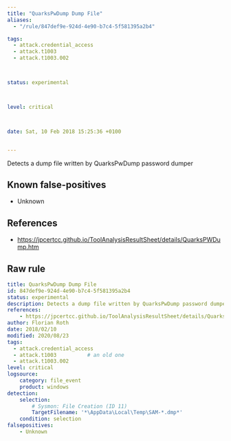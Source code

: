 ```yaml
---
title: "QuarksPwDump Dump File"
aliases:
  - "/rule/847def9e-924d-4e90-b7c4-5f581395a2b4"

tags:
  - attack.credential_access
  - attack.t1003
  - attack.t1003.002



status: experimental



level: critical



date: Sat, 10 Feb 2018 15:25:36 +0100


---
```


Detects a dump file written by QuarksPwDump password dumper

<!--more-->


## Known false-positives

* Unknown



## References

* https://jpcertcc.github.io/ToolAnalysisResultSheet/details/QuarksPWDump.htm


## Raw rule
```yaml
title: QuarksPwDump Dump File
id: 847def9e-924d-4e90-b7c4-5f581395a2b4
status: experimental
description: Detects a dump file written by QuarksPwDump password dumper
references:
    - https://jpcertcc.github.io/ToolAnalysisResultSheet/details/QuarksPWDump.htm
author: Florian Roth
date: 2018/02/10
modified: 2020/08/23
tags:
  - attack.credential_access
  - attack.t1003          # an old one
  - attack.t1003.002
level: critical
logsource:
    category: file_event
    product: windows
detection:
    selection:
        # Sysmon: File Creation (ID 11)
        TargetFilename: '*\AppData\Local\Temp\SAM-*.dmp*'
    condition: selection
falsepositives:
    - Unknown

```
